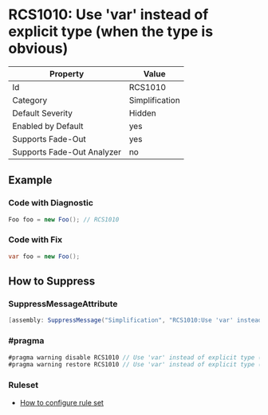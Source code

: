 # RCS1010: Use 'var' instead of explicit type \(when the type is obvious\)

Property | Value
--- | ---
Id|RCS1010
Category|Simplification
Default Severity|Hidden
Enabled by Default|yes
Supports Fade\-Out|yes
Supports Fade\-Out Analyzer|no

## Example

### Code with Diagnostic

```csharp
Foo foo = new Foo(); // RCS1010
```

### Code with Fix

```csharp
var foo = new Foo();
```

## How to Suppress

### SuppressMessageAttribute

```csharp
[assembly: SuppressMessage("Simplification", "RCS1010:Use 'var' instead of explicit type (when the type is obvious).", Justification = "<Pending>")]
```

### \#pragma

```csharp
#pragma warning disable RCS1010 // Use 'var' instead of explicit type (when the type is obvious).
#pragma warning restore RCS1010 // Use 'var' instead of explicit type (when the type is obvious).
```

### Ruleset

* [How to configure rule set](../HowToConfigureAnalyzers.md)
